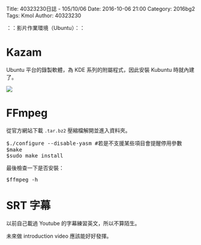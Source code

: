 Title: 40323230日誌 - 105/10/06
Date: 2016-10-06 21:00
Category: 2016bg2
Tags: Kmol
Author: 40323230

：：影片作業環境（Ubuntu）：：

<!-- PELICAN_END_SUMMARY -->

Kazam
===

Ubuntu 平台的錄製軟體，為 KDE 系列的附屬程式，因此安裝 Kubuntu 時就內建了。

![](https://raw.githubusercontent.com/coursemdetw/project_site_files/gh-pages/files/2016spring/g2/Python_solvespace/1006_01.jpg)

FFmpeg
===

從官方網站下載 `.tar.bz2` 壓縮檔解開並進入資料夾。

<pre>
$./configure --disable-yasm #若是不支援某些項目會提醒停用參數
$make
$sudo make install
</pre>

最後檢查一下是否安裝：

<pre>
$ffmpeg -h
</pre>

SRT 字幕
===

以前自己載過 Youtube 的字幕練習英文，所以不算陌生。

未來做 introduction video 應該能好好發揮。